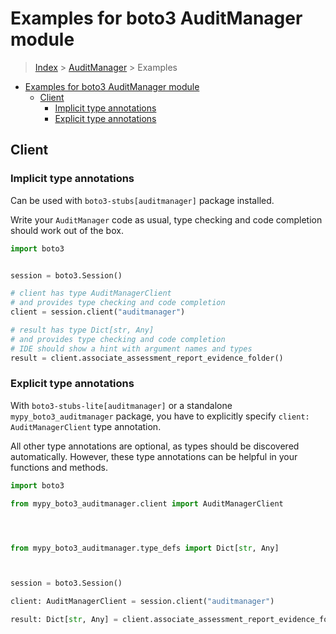 <a id="examples-for-boto3-auditmanager-module"></a>

# Examples for boto3 AuditManager module

> [Index](../README.md) > [AuditManager](./README.md) > Examples

- [Examples for boto3 AuditManager module](#examples-for-boto3-auditmanager-module)
  - [Client](#client)
    - [Implicit type annotations](#implicit-type-annotations)
    - [Explicit type annotations](#explicit-type-annotations)

<a id="client"></a>

## Client

<a id="implicit-type-annotations"></a>

### Implicit type annotations

Can be used with `boto3-stubs[auditmanager]` package installed.

Write your `AuditManager` code as usual, type checking and code completion
should work out of the box.

```python
import boto3


session = boto3.Session()

# client has type AuditManagerClient
# and provides type checking and code completion
client = session.client("auditmanager")

# result has type Dict[str, Any]
# and provides type checking and code completion
# IDE should show a hint with argument names and types
result = client.associate_assessment_report_evidence_folder()
```

<a id="explicit-type-annotations"></a>

### Explicit type annotations

With `boto3-stubs-lite[auditmanager]` or a standalone `mypy_boto3_auditmanager`
package, you have to explicitly specify `client: AuditManagerClient` type
annotation.

All other type annotations are optional, as types should be discovered
automatically. However, these type annotations can be helpful in your functions
and methods.

```python
import boto3

from mypy_boto3_auditmanager.client import AuditManagerClient




from mypy_boto3_auditmanager.type_defs import Dict[str, Any]



session = boto3.Session()

client: AuditManagerClient = session.client("auditmanager")

result: Dict[str, Any] = client.associate_assessment_report_evidence_folder()
```
